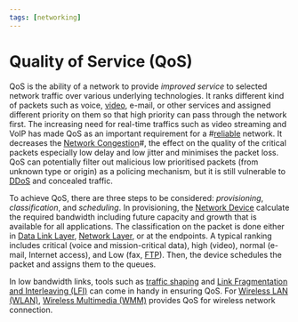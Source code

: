 ```yaml
---
tags: [networking]
---
```


# Quality of Service (QoS)

QoS is the ability of a network to provide *improved service* to selected
network traffic over various underlying technologies. It ranks different kind of
packets such as voice, [video](202302201418.md), e-mail, or other services and
assigned different priority on them so that high priority can pass through the
network first. The increasing need for real-time traffics such as video
streaming and VoIP has made QoS as an important requirement for a
#[reliable](202210012123.md) network. It decreases the [Network Congestion](202209302043.md)#,
the effect on the quality of the critical packets especially low delay and low
jitter and minimises the packet loss. QoS can potentially filter out malicious
low prioritised packets (from unknown type or origin) as a policing mechanism,
but it is still vulnerable to [DDoS](202209262115.md) and concealed traffic.

To achieve QoS, there are three steps to be considered: *provisioning*,
*classification*, and *scheduling*. In provisioning, the [Network Device](202207051821.md)
calculate the required bandwidth including future capacity and growth that is
available for all applications. The classification on the packet is done either
in [Data Link Layer](202206131651.md), [Network Layer](202206131702.md), or at
the endpoints. A typical ranking includes critical (voice and mission-critical
data), high (video), normal (e-mail, Internet access), and Low (fax, [FTP](202210221515.md)).
Then, the device schedules the packet and assigns them to the queues.

In low bandwidth links, tools such as [traffic shaping](202302201414.md) and
[Link Fragmentation and Interleaving (LFI)](202302201415.md) can come in handy
in ensuring QoS. For [Wireless LAN (WLAN)](202302161710.md), [Wireless Multimedia (WMM)](202303021628.md)
provides QoS for wireless network connection.
